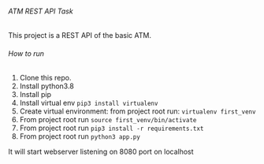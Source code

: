 ###### ATM REST API Task

This project is a REST API of the basic ATM.

###### How to run
1. Clone this repo.
2. Install python3.8 
3. Install pip
4. Install virtual env `pip3 install virtualenv`
5. Create virtual environment: from project root run:
   `virtualenv first_venv`
6. From project root run `source first_venv/bin/activate `  
7. From project root run `pip3 install -r requirements.txt`
8. From project root run `python3 app.py`

It will start webserver listening on 8080 port on localhost

